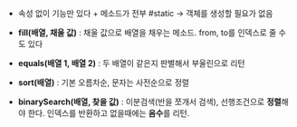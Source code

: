 - 속성 없이 기능만 있다 + 메소드가 전부 #static → 객체를 생성할 필요가 없음

- **fill(배열, 채울 값)** : 채울 값으로 배열을 채우는 메소드. from, to를 인덱스로 줄 수도 있다
- **equals(배열 1, 배열 2)** : 두 배열이 같은지 판별해서 부울린으로 리턴
- **sort(배열)** : 기본 오름차순, 문자는 사전순으로 정렬
- **binarySearch(배열, 찾을 값)** : 이분검색(반을 쪼개서 검색), 선행조건으로 **정렬**해야 한다. 인덱스를 반환하고 없을때에는 **음수**를 리턴. 